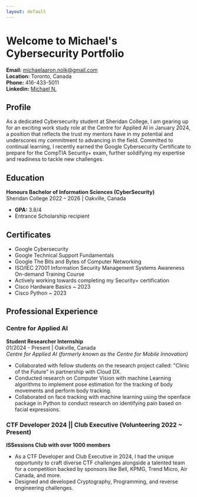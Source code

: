 ```yaml
---
layout: default
---
```


# Welcome to Michael's Cybersecurity Portfolio

**Email:** [michaelaaron.nolk@gmail.com](mailto:michaelaaron.nolk@gmail.com)  
**Location:** Toronto, Canada  
**Phone:** 416-433-5011  
**Linkedin:** [Michael N.](https://www.linkedin.com/in/michael-n12345/)

## Profile

As a dedicated Cybersecurity student at Sheridan College, I am gearing up for an exciting work study role at the Centre for Applied AI in January 2024, a position that reflects the trust my mentors have in my potential and underscores my commitment to advancing in the field. Committed to continual learning, I recently earned the Google Cybersecurity Certificate to prepare for the CompTIA Security+ exam, further solidifying my expertise and readiness to tackle new challenges.

## Education

**Honours Bachelor of Information Sciences (CyberSecurity)**  
Sheridan College 2022 – 2026 | Oakville, Canada  
- **GPA:** 3.8/4  
- Entrance Scholarship recipient

## Certificates

- Google Cybersecurity
- Google Technical Support Fundamentals
- Google The Bits and Bytes of Computer Networking
- ISO/IEC 27001 Information Security Management Systems Awareness On-demand Training Course
- Actively working towards completing my Security+ certification
- Cisco Hardware Basics ~ 2023
- Cisco Python ~ 2023

## Professional Experience

### Centre for Applied AI

**Student Researcher Internship**  
01/2024 - Present | Oakville, Canada  
*Centre for Applied AI (formerly known as the Centre for Mobile Innovation)*
- Collaborated with fellow students on the research project called: "Clinic of the Future" in partnership with Cloud DX.
- Conducted research on Computer Vision with machine Learning algorithms to implement pose estimation for the tracking of body movements and perform body tracking.
- Collaborated on face tracking with machine learning using the openface package in Python to conduct research on identifying pain based on facial expressions.

### CTF Developer 2024 || Club Executive (Volunteering 2022 ~ Present)

**ISSessions Club with over 1000 members**  
- As a CTF Developer and Club Executive in 2024, I had the unique opportunity to craft diverse CTF challenges alongside a talented team for a competition backed by sponsors like Bell, KPMG, Trend Micro, Air Canada, and more.
- Designed and developed Cryptography, Programming, and reverse engineering challenges.
